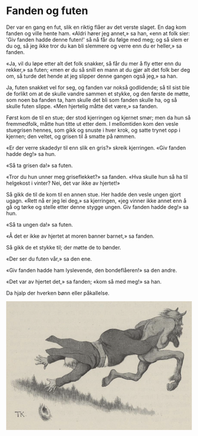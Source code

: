 # Fanden og futen

Der var en gang en fut, slik en riktig flåer av det verste slaget. En dag kom fanden og ville hente ham. «Aldri hører jeg annet,» sa han, «enn at folk sier: 'Giv fanden hadde denne futen!' så nå får du følge med meg; og så slem er du og, så jeg ikke tror du kan bli slemmere og verre enn du er heller,» sa fanden.

«Ja, vil du løpe etter alt det folk snakker, så får du mer å fly etter enn du rekker,» sa futen; «men er du så snill en mann at du gjør alt det folk ber deg om, så turde det hende at jeg slipper denne gangen også jeg,» sa han.

Ja, futen snakket vel for seg, og fanden var nokså godlidende; så til sist ble de forlikt om at de skulle vandre sammen et stykke, og den første de møtte, som noen ba fanden ta, ham skulle det bli som fanden skulle ha, og så skulle futen slippe. «Men hjertelig måtte det være,» sa fanden.

Først kom de til en stue; der stod kjerringen og kjernet smør; men da hun så fremmedfolk, måtte hun titte ut etter dem. I mellomtiden kom den vesle stuegrisen hennes, som gikk og snuste i hver krok, og satte trynet opp i kjernen; den veltet, og grisen til å smatte på rømmen.

«Er der verre skadedyr til enn slik en gris?» skreik kjerringen. «Giv fanden hadde deg!» sa hun.

«Så ta grisen da!» sa futen.

«Tror du hun unner meg griseflekket?» sa fanden. «Hva skulle hun så ha til helgekost i vinter? Nei, det var ikke av hjertet!»

Så gikk de til de kom til en annen stue. Her hadde den vesle ungen gjort ugagn. «Rett nå er jeg lei deg,» sa kjerringen, «jeg vinner ikke annet enn å gå og tørke og stelle etter denne stygge ungen. Giv fanden hadde deg!» sa hun.

«Så ta ungen da!» sa futen.

«Å det er ikke av hjertet at moren banner barnet,» sa fanden.

Så gikk de et stykke til; der møtte de to bønder.

«Der ser du futen vår,» sa den ene.

«Giv fanden hadde ham lyslevende, den bondeflåeren!» sa den andre.

«Det var av hjertet det,» sa fanden; «kom så med meg!» sa han.

Da hjalp der hverken bønn eller påkallelse.

![Fanden drar futen](./fof1.png)

